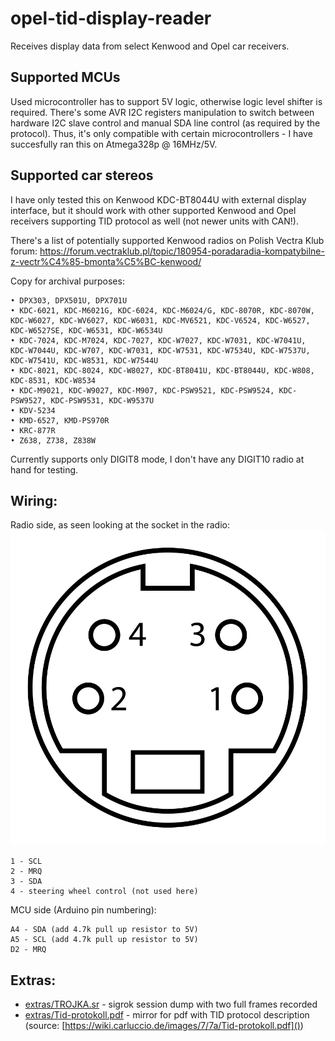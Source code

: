 # opel-tid-display-reader
Receives display data from select Kenwood and Opel car receivers.

## Supported MCUs
Used microcontroller has to support 5V logic, otherwise logic level shifter is required.
There's some AVR I2C registers manipulation to switch between hardware I2C slave control and manual SDA line control (as required by the protocol). Thus, it's only compatible with certain microcontrollers - I have succesfully ran this on Atmega328p @ 16MHz/5V.

## Supported car stereos
I have only tested this on Kenwood KDC-BT8044U with external display interface, but it should work with other supported Kenwood and Opel receivers supporting TID protocol as well (not newer units with CAN!).

There's a list of potentially supported Kenwood radios on Polish Vectra Klub forum: https://forum.vectraklub.pl/topic/180954-poradaradia-kompatybilne-z-vectr%C4%85-bmonta%C5%BC-kenwood/

Copy for archival purposes:
```
• DPX303, DPX501U, DPX701U
• KDC-6021, KDC-M6021G, KDC-6024, KDC-M6024/G, KDC-8070R, KDC-8070W, KDC-W6027, KDC-WV6027, KDC-W6031, KDC-MV6521, KDC-V6524, KDC-W6527, KDC-W6527SE, KDC-W6531, KDC-W6534U
• KDC-7024, KDC-M7024, KDC-7027, KDC-W7027, KDC-W7031, KDC-W7041U, KDC-W7044U, KDC-W707, KDC-W7031, KDC-W7531, KDC-W7534U, KDC-W7537U, KDC-W7541U, KDC-W8531, KDC-W7544U
• KDC-8021, KDC-8024, KDC-W8027, KDC-BT8041U, KDC-BT8044U, KDC-W808, KDC-8531, KDC-W8534
• KDC-M9021, KDC-W9027, KDC-M907, KDC-PSW9521, KDC-PSW9524, KDC-PSW9527, KDC-PSW9531, KDC-W9537U
• KDV-5234
• KMD-6527, KMD-PS970R
• KRC-877R
• Z638, Z738, Z838W
```

Currently supports only DIGIT8 mode, I don't have any DIGIT10 radio at hand for testing.

## Wiring:
Radio side, as seen looking at the socket in the radio:
![miniDIN 4](img/MiniDIN-4_Connector_Pinout.svg)
```
1 - SCL
2 - MRQ
3 - SDA
4 - steering wheel control (not used here)
```

MCU side (Arduino pin numbering):
```
A4 - SDA (add 4.7k pull up resistor to 5V)
A5 - SCL (add 4.7k pull up resistor to 5V)
D2 - MRQ
```

## Extras:
* [extras/TROJKA.sr](extras/TROJKA.sr) - sigrok session dump with two full frames recorded
* [extras/Tid-protokoll.pdf](extras/Tid-protokoll.pdf) - mirror for pdf with TID protocol description (source: [https://wiki.carluccio.de/images/7/7a/Tid-protokoll.pdf]())
